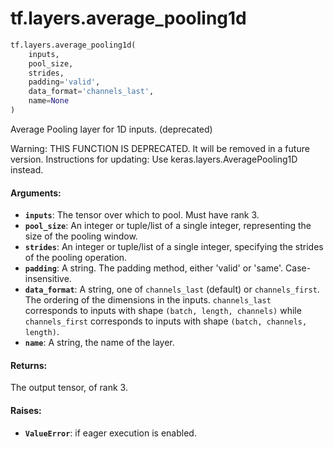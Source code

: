 <div itemscope itemtype="http://developers.google.com/ReferenceObject">
<meta itemprop="name" content="tf.layers.average_pooling1d" />
<meta itemprop="path" content="Stable" />
</div>

# tf.layers.average_pooling1d

``` python
tf.layers.average_pooling1d(
    inputs,
    pool_size,
    strides,
    padding='valid',
    data_format='channels_last',
    name=None
)
```

Average Pooling layer for 1D inputs. (deprecated)

Warning: THIS FUNCTION IS DEPRECATED. It will be removed in a future version.
Instructions for updating:
Use keras.layers.AveragePooling1D instead.

#### Arguments:

* <b>`inputs`</b>: The tensor over which to pool. Must have rank 3.
* <b>`pool_size`</b>: An integer or tuple/list of a single integer,
    representing the size of the pooling window.
* <b>`strides`</b>: An integer or tuple/list of a single integer, specifying the
    strides of the pooling operation.
* <b>`padding`</b>: A string. The padding method, either 'valid' or 'same'.
    Case-insensitive.
* <b>`data_format`</b>: A string, one of `channels_last` (default) or `channels_first`.
    The ordering of the dimensions in the inputs.
    `channels_last` corresponds to inputs with shape
    `(batch, length, channels)` while `channels_first` corresponds to
    inputs with shape `(batch, channels, length)`.
* <b>`name`</b>: A string, the name of the layer.


#### Returns:

The output tensor, of rank 3.


#### Raises:

* <b>`ValueError`</b>: if eager execution is enabled.